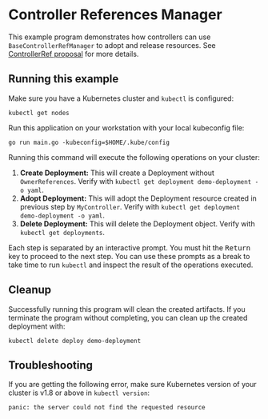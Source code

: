 # Controller References Manager

This example program demonstrates how controllers can use
`BaseControllerRefManager` to adopt and release resources. See
[ControllerRef proposal][1] for more details.

## Running this example

Make sure you have a Kubernetes cluster and `kubectl` is configured:

```
kubectl get nodes
```
Run this application on your workstation with your local kubeconfig file:

```
go run main.go -kubeconfig=$HOME/.kube/config
```

Running this command will execute the following operations on your cluster:

1. **Create Deployment:** This will create a Deployment without
`OwnerReferences`. Verify with `kubectl get deployment demo-deployment -o yaml`.
2. **Adopt Deployment:** This will adopt the Deployment resource created in
previous step by `MyController`. Verify with
`kubectl get deployment demo-deployment -o yaml`.
4. **Delete Deployment:** This will delete the Deployment object.
Verify with `kubectl get deployments`.

Each step is separated by an interactive prompt. You must hit the
<kbd>Return</kbd> key to proceed to the next step. You can use these prompts as
a break to take time to  run `kubectl` and inspect the result of the operations
executed.

## Cleanup

Successfully running this program will clean the created artifacts. If you
terminate the program without completing, you can clean up the created
deployment with:

    kubectl delete deploy demo-deployment

## Troubleshooting

If you are getting the following error, make sure Kubernetes version of your
cluster is v1.8 or above in `kubectl version`:

    panic: the server could not find the requested resource

[1]: https://github.com/kubernetes/community/blob/master/contributors/design-proposals/api-machinery/controller-ref.md
